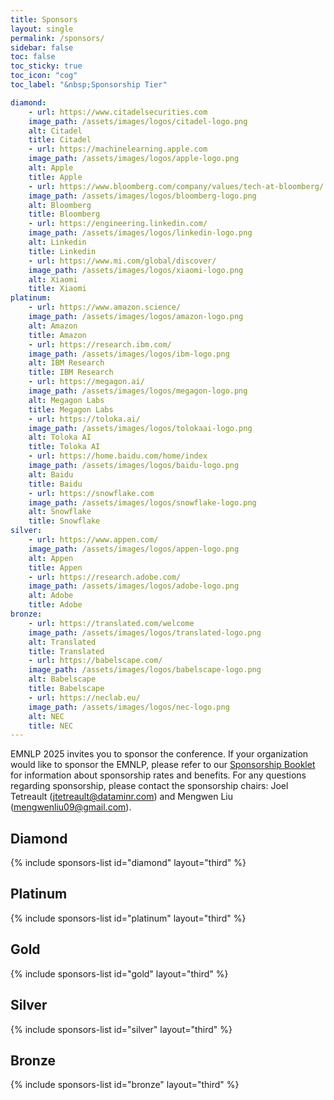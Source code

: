 ```yaml
---
title: Sponsors
layout: single
permalink: /sponsors/
sidebar: false
toc: false
toc_sticky: true
toc_icon: "cog"
toc_label: "&nbsp;Sponsorship Tier"

diamond:
    - url: https://www.citadelsecurities.com
    image_path: /assets/images/logos/citadel-logo.png
    alt: Citadel
    title: Citadel
    - url: https://machinelearning.apple.com
    image_path: /assets/images/logos/apple-logo.png
    alt: Apple
    title: Apple
    - url: https://www.bloomberg.com/company/values/tech-at-bloomberg/
    image_path: /assets/images/logos/bloomberg-logo.png
    alt: Bloomberg
    title: Bloomberg
    - url: https://engineering.linkedin.com/
    image_path: /assets/images/logos/linkedin-logo.png
    alt: Linkedin
    title: Linkedin
    - url: https://www.mi.com/global/discover/
    image_path: /assets/images/logos/xiaomi-logo.png
    alt: Xiaomi
    title: Xiaomi
platinum:
    - url: https://www.amazon.science/
    image_path: /assets/images/logos/amazon-logo.png
    alt: Amazon
    title: Amazon
    - url: https://research.ibm.com/
    image_path: /assets/images/logos/ibm-logo.png
    alt: IBM Research
    title: IBM Research
    - url: https://megagon.ai/
    image_path: /assets/images/logos/megagon-logo.png
    alt: Megagon Labs
    title: Megagon Labs
    - url: https://toloka.ai/
    image_path: /assets/images/logos/tolokaai-logo.png
    alt: Toloka AI
    title: Toloka AI
    - url: https://home.baidu.com/home/index
    image_path: /assets/images/logos/baidu-logo.png
    alt: Baidu
    title: Baidu
    - url: https://snowflake.com
    image_path: /assets/images/logos/snowflake-logo.png
    alt: Snowflake
    title: Snowflake
silver:
    - url: https://www.appen.com/
    image_path: /assets/images/logos/appen-logo.png
    alt: Appen
    title: Appen
    - url: https://research.adobe.com/
    image_path: /assets/images/logos/adobe-logo.png
    alt: Adobe
    title: Adobe
bronze:
    - url: https://translated.com/welcome
    image_path: /assets/images/logos/translated-logo.png
    alt: Translated
    title: Translated
    - url: https://babelscape.com/
    image_path: /assets/images/logos/babelscape-logo.png
    alt: Babelscape
    title: Babelscape
    - url: https://neclab.eu/
    image_path: /assets/images/logos/nec-logo.png
    alt: NEC
    title: NEC
---
```


EMNLP 2025 invites you to sponsor the conference. If your organization would like to sponsor the EMNLP, please refer to our [Sponsorship Booklet](/assets/Sponsorship%20brochure%20for%20ACL%202025%20conferences.pdf) for information about sponsorship rates and benefits. For any questions regarding sponsorship, please contact the sponsorship chairs: Joel Tetreault (<jtetreault@dataminr.com>) and Mengwen Liu (<mengwenliu09@gmail.com>).

<style>
.sponsors-list { justify-content: flex-start; }
.sponsors-list > a {
  display: flex;
  flex-direction: row;
  justify-content: center;
  background-color: #fff;
  border: 1px solid #d3d3d3;
  border-radius: 5px;
  align-items: center;
  margin: 0.2em;
  padding: 0.5em;
  text-align: center;
}
.sponsors-list a { text-decoration: none; }
.sponsors-list > a > .dummy-padding { margin-top: 100%; }
.sponsors-list > a > img { margin: 0; }
.sponsors-list > a:hover { box-shadow: 0 0 10px #00000044; }
.sponsors-list > a:hover > img { box-shadow: none !important; }
</style>

## Diamond

{% include sponsors-list id="diamond" layout="third" %}

## Platinum

{% include sponsors-list id="platinum" layout="third" %}

## Gold

{% include sponsors-list id="gold" layout="third" %}

## Silver

{% include sponsors-list id="silver" layout="third" %}

## Bronze

{% include sponsors-list id="bronze" layout="third" %}

<!--
# ## Platinum

# {% include sponsors-list id="platinum" layout="third" %}

# ## Gold

# {% include sponsors-list id="gold" layout="third" %}

# ## Silver

# {% include sponsors-list id="silver" layout="third" %}

# ## Bronze

# {% include sponsors-list id="bronze" layout="third" %}

# ## Diversity and Inclusion: Champions

# {% include sponsors-list id="di_champion" layout="third" %}

# ## Diversity and Inclusion: Ally

# {% include sponsors-list id="di_ally" layout="third" %}

# ## Supporting Organization

# {% include sponsors-list id="supporting" layout="third" %}

# ## Held in

# {% include sponsors-list id="held_in" layout="third" %} -->